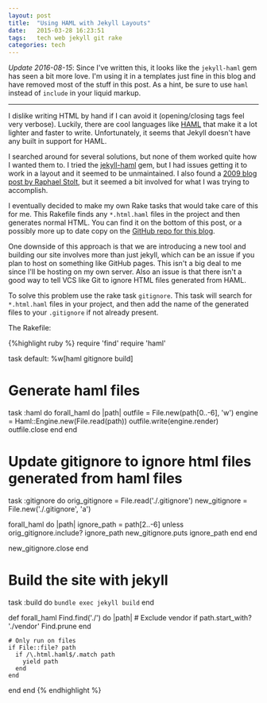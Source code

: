 ```yaml
---
layout: post
title:  "Using HAML with Jekyll Layouts"
date:   2015-03-28 16:23:51
tags:   tech web jekyll git rake
categories: tech
---
```


*Update 2016-08-15*: Since I've written this, it looks like the `jekyll-haml` gem
has seen a bit more love. I'm using it in a templates just fine in this blog and
have removed most of the stuff in this post. As a hint, be sure to use `haml`
instead of `include` in your liquid markup.

---

I dislike writing HTML by hand if I can avoid it (opening/closing tags feel very
verbose). Luckily, there are cool languages like [HAML][haml] that make it a lot
lighter and faster to write. Unfortunately, it seems that Jekyll doesn't have
any built in support for HAML.

I searched around for several solutions, but none of them worked quite how I
wanted them to. I tried the [jekyll-haml][jekyll-haml] gem, but I had issues
getting it to work in a layout and it seemed to be unmaintained. I also found a
[2009 blog post by Raphael Stolt][stolt], but it seemed a bit involved for what
I was trying to accomplish.

I eventually decided to make my own Rake tasks that would take care of this for
me. This Rakefile finds any `*.html.haml` files in the project and then
generates normal HTML. You can find it on the bottom of this post, or a possibly
more up to date copy on the [GitHub repo for this blog][github].

One downside of this approach is that we are introducing a new tool and building
our site involves more than just jekyll, which can be an issue if you plan to
host on something like GitHub pages. This isn't a big deal to me since I'll be
hosting on my own server. Also an issue is that there isn't a good way to tell
VCS like Git to ignore HTML files generated from HAML.

To solve this problem use the rake task `gitignore`. This task will search for
`*.html.haml` files in your project, and then add the name of the generated
files to your `.gitignore` if not already present.

The Rakefile:

{%highlight ruby %}
require 'find'
require 'haml'

task default: %w[haml gitignore build]

# Generate haml files
task :haml do
  forall_haml do |path|
    outfile = File.new(path[0..-6], 'w')
    engine = Haml::Engine.new(File.read(path))
    outfile.write(engine.render)
    outfile.close
  end
end

# Update gitignore to ignore html files generated from haml files
task :gitignore do
  orig_gitignore = File.read('./.gitignore')
  new_gitignore = File.new('./.gitignore', 'a')

  forall_haml do |path|
    ignore_path = path[2..-6]
    unless orig_gitignore.include? ignore_path
      new_gitignore.puts ignore_path
    end
  end

  new_gitignore.close
end

# Build the site with jekyll
task :build do
  `bundle exec jekyll build`
end

def forall_haml
  Find.find('./') do |path|
    # Exclude vendor
    if path.start_with? './vendor'
      Find.prune
    end

    # Only run on files
    if File::file? path
      if /\.html.haml$/.match path
        yield path
      end
    end
  end
end
{% endhighlight %}

[haml]: http://haml.info/
[jekyll-haml]: https://github.com/samvincent/jekyll-haml
[stolt]: http://raphaelstolt.blogspot.com/2009/03/using-haml-sass-from-rake-task.html
[github]: https://github.com/oslerw/blog
